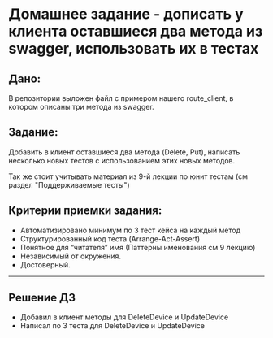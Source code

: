 # Домашнее задание - дописать у клиента оставшиеся два метода из swagger, использовать их в тестах

## Дано:

В репозитории выложен файл с примером нашего route_client, в котором описаны три метода из swagger.

## Задание:

Добавить в клиент оставшиеся два метода (Delete, Put), написать несколько новых тестов с использованием этих новых методов.

Так же стоит учитывать материал из 9-й лекции по юнит тестам (см раздел "Поддерживаемые тесты")

## Критерии приемки задания:

- Автоматизировано минимум по 3 тест кейса на каждый метод
- Структурированный код теста (Arrange-Act-Assert)
- Понятное для “читателя” имя (Паттерны именования см 9 лекцию)
- Независимый от окружения.
- Достоверный.


***
## Решение ДЗ
* Добавил в клиент методы для DeleteDevice и UpdateDevice
* Написал по 3 теста для DeleteDevice и UpdateDevice